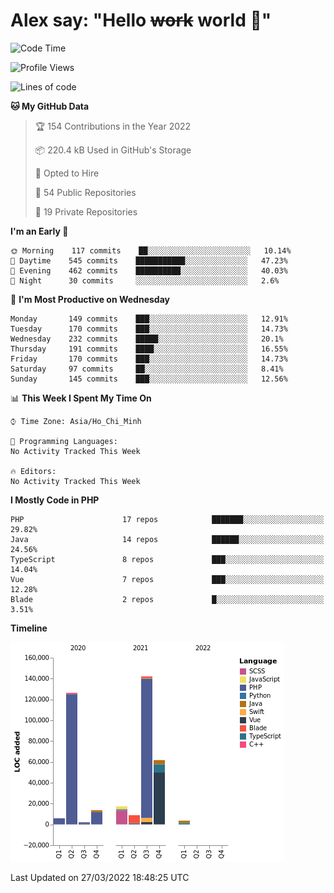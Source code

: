 # Alex say: "Hello ~~work~~ world 🐾"

<!--START_SECTION:waka-->
![Code Time](http://img.shields.io/badge/Code%20Time-837%20hrs%2057%20mins-blue)

![Profile Views](http://img.shields.io/badge/Profile%20Views-2-blue)

![Lines of code](https://img.shields.io/badge/From%20Hello%20World%20I%27ve%20Written-382%20Thousand%20lines%20of%20code-blue)

**🐱 My GitHub Data** 

> 🏆 154 Contributions in the Year 2022
 > 
> 📦 220.4 kB Used in GitHub's Storage 
 > 
> 💼 Opted to Hire
 > 
> 📜 54 Public Repositories 
 > 
> 🔑 19 Private Repositories  
 > 
**I'm an Early 🐤** 

```text
🌞 Morning    117 commits    ██░░░░░░░░░░░░░░░░░░░░░░░   10.14% 
🌆 Daytime    545 commits    ███████████░░░░░░░░░░░░░░   47.23% 
🌃 Evening    462 commits    ██████████░░░░░░░░░░░░░░░   40.03% 
🌙 Night      30 commits     ░░░░░░░░░░░░░░░░░░░░░░░░░   2.6%

```
📅 **I'm Most Productive on Wednesday** 

```text
Monday       149 commits    ███░░░░░░░░░░░░░░░░░░░░░░   12.91% 
Tuesday      170 commits    ███░░░░░░░░░░░░░░░░░░░░░░   14.73% 
Wednesday    232 commits    █████░░░░░░░░░░░░░░░░░░░░   20.1% 
Thursday     191 commits    ████░░░░░░░░░░░░░░░░░░░░░   16.55% 
Friday       170 commits    ███░░░░░░░░░░░░░░░░░░░░░░   14.73% 
Saturday     97 commits     ██░░░░░░░░░░░░░░░░░░░░░░░   8.41% 
Sunday       145 commits    ███░░░░░░░░░░░░░░░░░░░░░░   12.56%

```


📊 **This Week I Spent My Time On** 

```text
⌚︎ Time Zone: Asia/Ho_Chi_Minh

💬 Programming Languages: 
No Activity Tracked This Week

🔥 Editors: 
No Activity Tracked This Week

```

**I Mostly Code in PHP** 

```text
PHP                      17 repos            ███████░░░░░░░░░░░░░░░░░░   29.82% 
Java                     14 repos            ██████░░░░░░░░░░░░░░░░░░░   24.56% 
TypeScript               8 repos             ███░░░░░░░░░░░░░░░░░░░░░░   14.04% 
Vue                      7 repos             ███░░░░░░░░░░░░░░░░░░░░░░   12.28% 
Blade                    2 repos             █░░░░░░░░░░░░░░░░░░░░░░░░   3.51%

```


**Timeline**

![Chart not found](https://raw.githubusercontent.com/alexzvn/alexzvn/main/charts/bar_graph.png) 


 Last Updated on 27/03/2022 18:48:25 UTC
<!--END_SECTION:waka-->
